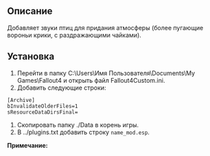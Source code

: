 ## Описание

Добавляет звуки птиц для придания атмосферы (более пугающие вороньи крики, с раздражающими чайками).

## Установка

1. Перейти в папку C:\Users\Имя Пользователя\Documents\My Games\Fallout4 и открыть файл Fallout4Custom.ini.
1. Добавить следующие строки:
```
[Archive]
bInvalidateOlderFiles=1
sResourceDataDirsFinal=
```
1. Скопировать папку ./Data в корень игры.
1. В ../plugins.txt добавить строку `name_mod.esp`.

**Примечание:**
